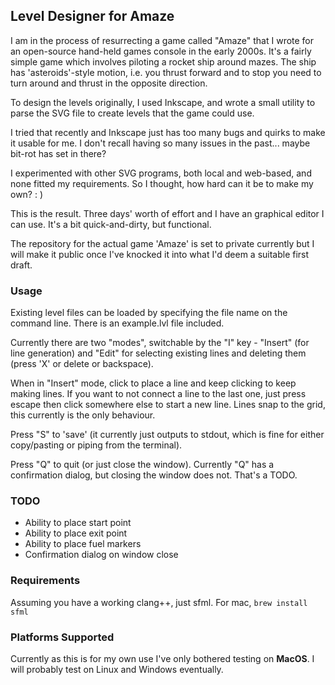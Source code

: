 ## Level Designer for Amaze
I am in the process of resurrecting a game called "Amaze" that I wrote for an open-source hand-held games console in the early 2000s. It's a fairly simple game which involves piloting a rocket ship around mazes. The ship has 'asteroids'-style motion, i.e. you thrust forward and to stop you need to turn around and thrust in the opposite direction.

To design the levels originally, I used Inkscape, and wrote a small utility to parse the SVG file to create levels that the game could use.

I tried that recently and Inkscape just has too many bugs and quirks to make it usable for me. I don't recall having so many issues in the past... maybe bit-rot has set in there?

I experimented with other SVG programs, both local and web-based, and none fitted my requirements. So I thought, how hard can it be to make my own? : )

This is the result. Three days' worth of effort and I have an graphical editor I can use. It's a bit quick-and-dirty, but functional.

The repository for the actual game 'Amaze' is set to private currently but I will make it public once I've knocked it into what I'd deem a suitable first draft.

### Usage
Existing level files can be loaded by specifying the file name on the command line. There is an example.lvl file included.

Currently there are two "modes", switchable by the "I" key - "Insert" (for line generation) and "Edit" for selecting existing lines and deleting them (press 'X' or delete or backspace).

When in "Insert" mode, click to place a line and keep clicking to keep making lines. If you want to not connect a line to the last one, just press escape then click somewhere else to start a new line. Lines snap to the grid, this currently is the only behaviour.

Press "S" to 'save' (it currently just outputs to stdout, which is fine for either copy/pasting or piping from the terminal).

Press "Q" to quit (or just close the window). Currently "Q" has a confirmation dialog, but closing the window does not. That's a TODO.

### TODO
* Ability to place start point
* Ability to place exit point
* Ability to place fuel markers
* Confirmation dialog on window close

### Requirements

Assuming you have a working clang++, just sfml. For mac, `brew install sfml`

### Platforms Supported
Currently as this is for my own use I've only bothered testing on **MacOS**. I will probably test on Linux and Windows eventually.